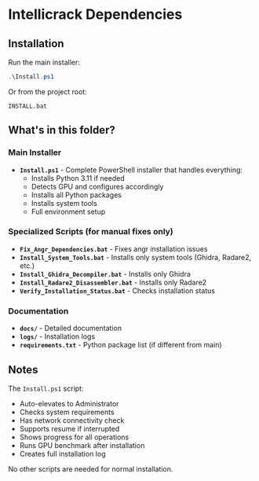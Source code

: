 # Intellicrack Dependencies

## Installation

Run the main installer:

```powershell
.\Install.ps1
```

Or from the project root:
```batch
INSTALL.bat
```

## What's in this folder?

### Main Installer
- **`Install.ps1`** - Complete PowerShell installer that handles everything:
  - Installs Python 3.11 if needed
  - Detects GPU and configures accordingly
  - Installs all Python packages
  - Installs system tools
  - Full environment setup

### Specialized Scripts (for manual fixes only)
- **`Fix_Angr_Dependencies.bat`** - Fixes angr installation issues
- **`Install_System_Tools.bat`** - Installs only system tools (Ghidra, Radare2, etc.)
- **`Install_Ghidra_Decompiler.bat`** - Installs only Ghidra
- **`Install_Radare2_Disassembler.bat`** - Installs only Radare2
- **`Verify_Installation_Status.bat`** - Checks installation status

### Documentation
- **`docs/`** - Detailed documentation
- **`logs/`** - Installation logs
- **`requirements.txt`** - Python package list (if different from main)

## Notes

The `Install.ps1` script:
- Auto-elevates to Administrator
- Checks system requirements
- Has network connectivity check
- Supports resume if interrupted
- Shows progress for all operations
- Runs GPU benchmark after installation
- Creates full installation log

No other scripts are needed for normal installation.